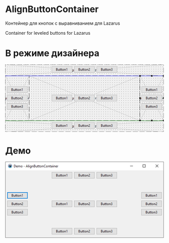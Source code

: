 # AlignButtonContainer
Контейнер для кнопок с выравниванием для Lazarus

Container for leveled buttons for Lazarus

# В режиме дизайнера

![image](/image.png "image")


# Демо

![image](/demo.png "image")
